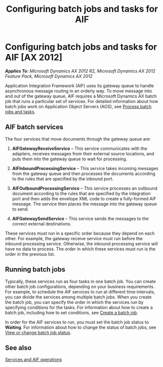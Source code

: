 ﻿---
title: Configuring batch jobs and tasks for AIF
TOCTitle: Configuring batch jobs and tasks for AIF
ms:assetid: eec47dcc-29c1-4c0e-acac-970649dc597d
ms:mtpsurl: https://technet.microsoft.com/en-us/library/Hh352328(v=AX.60)
ms:contentKeyID: 36687958
ms.date: 11/07/2012
mtps_version: v=AX.60
---

# Configuring batch jobs and tasks for AIF [AX 2012]


_**Applies To:** Microsoft Dynamics AX 2012 R2, Microsoft Dynamics AX 2012 Feature Pack, Microsoft Dynamics AX 2012_

Application Integration Framework (AIF) uses its gateway queue to handle asynchronous message routing in an orderly way. To move message into and out of the gateway queue, AIF requires a Microsoft Dynamics AX batch job that runs a particular set of services. For detailed information about how batch jobs work on Application Object Servers (AOS), see [Process batch jobs and tasks](process-batch-jobs-and-tasks.md).

## AIF batch services

The four services that move documents through the gateway queue are:

1.  **AIFGatewayReceiveService** – This service communicates with the adapters, receives messages from their external source locations, and puts them into the gateway queue to wait for processing.

2.  **AIFInboundProcessingService** – This service takes incoming messages from the gateway queue and then processes the documents according to the rules that are specified by the inbound port.

3.  **AIFOutboundProcessingService** – This service processes an outbound document according to the rules that are specified by the integration port and then adds the envelope XML code to create a fully-formed AIF message. The service then places the message into the gateway queue to send.

4.  **AIFGatewaySendService** – This service sends the messages to the correct external destinations.

These services must run in a specific order because they depend on each other. For example, the gateway receive service must run before the inbound processing service. Otherwise, the inbound processing service will have no data to process. The order in which these services must run is the order in the previous list.

## Running batch jobs

Typically, these services run as four tasks in one batch job. You can create other batch job configurations, depending on your business requirements. For example, to schedule the AIF services to run at different time intervals, you can divide the services among multiple batch jobs. When you create the batch job, you can specify the order in which the services run by specifying conditions for the tasks. For information about how to create a batch job, including how to set conditions, see [Create a batch job](create-a-batch-job.md).

In order for the AIF services to run, you must set the batch job status to **Waiting**. For information about how to change the status of batch jobs, see [View or change batch job status](view-or-change-batch-job-status.md).

## See also

[Services and AIF operations](services-and-aif-operations.md)

